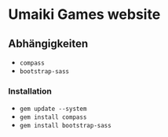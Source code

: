 # Umaiki Games website
## Abhängigkeiten
* `compass`
* `bootstrap-sass`

### Installation
* `gem update --system`
* `gem install compass`
* `gem install bootstrap-sass`
